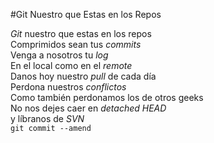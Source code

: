 #Git Nuestro que Estas en los Repos

<p><em>Git</em> nuestro que estas en los repos<br /> Comprimidos sean tus <em>commits</em><br /> Venga a nosotros tu <em>log</em><br />
En el local como en el <em>remote</em><br />
Danos hoy nuestro <em>pull</em> de cada día<br /> Perdona nuestros <em>conflictos</em><br />
Como también perdonamos los de otros geeks<br />
No nos dejes caer en <em>detached HEAD</em><br /> y líbranos de <em>SVN</em><br />
<code>git commit --amend</code></p>
